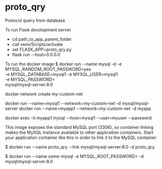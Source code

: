 # proto_qry

Protocol query from database

To run Flask devolopment server
* cd path_to_app_parent_folder
* call venv/Scripts/activate
* set FLASK_APP=proto_qry.py
* flask run --host=0.0.0.0




To run the docker image
$ docker run --name mysql -d -e MYSQL_RANDOM_ROOT_PASSWORD=yes \
    -e MYSQL_DATABASE=mysql1 -e MYSQL_USER=mysql1 \
    -e MYSQL_PASSWORD=<database-password> \
    mysql/mysql-server:8.0
    
    
    
docker network create my-custom-net

docker run --name=mysql1 --network=my-custom-net -d mysql/mysql-server
docker run --name=myapp1 --network=my-custom-net -d myapp

docker exec -it myapp1 mysql --host=mysql1 --user=myuser --password

This image exposes the standard MySQL port (3306), so container linking makes the MySQL instance available to other application containers. Start your application container like this in order to link it to the MySQL container:

$ docker run --name proto_qry --link mysql/mysql-server:8.0 -d proto_qry

$ docker run --name some-mysql -e MYSQL_ROOT_PASSWORD=<password> -d mysql/mysql-server:8.0